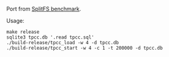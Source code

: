 Port from [SplitFS benchmark](https://github.com/utsaslab/SplitFS/tree/master/tpcc-sqlite).

Usage:

```
make release
sqlite3 tpcc.db '.read tpcc.sql'
./build-release/tpcc_load -w 4 -d tpcc.db
./build-release/tpcc_start -w 4 -c 1 -t 200000 -d tpcc.db
```
